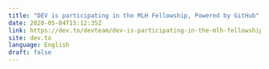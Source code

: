 ```yaml
---
title: "DEV is participating in the MLH Fellowship, Powered by GitHub"
date: 2020-05-04T15:12:35Z
link: https://dev.to/devteam/dev-is-participating-in-the-mlh-fellowship-powered-by-github-5afk?utm_medium=RSS&utm_source=news.12bit.vn
site: dev.to
language: English
draft: false
---
```

